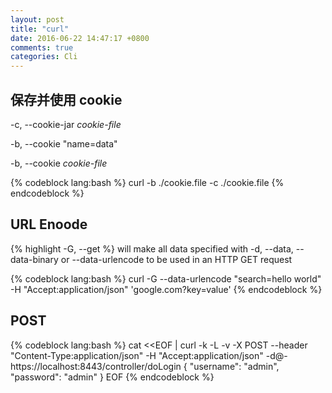 ```yaml
---
layout: post
title: "curl"
date: 2016-06-22 14:47:17 +0800
comments: true
categories: Cli
---
```


## 保存并使用 cookie

-c, \-\-cookie-jar *cookie-file*

-b, \-\-cookie "name=data"

-b, \-\-cookie *cookie-file*

{% codeblock lang:bash %}
curl -b ./cookie.file -c ./cookie.file <URL>
{% endcodeblock %}

## URL Enoode

{% highlight -G, \-\-get %} will  make all data specified with -d, --data, --data-binary or --data-urlencode to be used in an HTTP GET request

{% codeblock lang:bash %}
curl -G --data-urlencode "search=hello world" -H "Accept:application/json" 'google.com?key=value'
{% endcodeblock %}

## POST

{% codeblock lang:bash %}
cat <<EOF | curl -k -L -v -X POST --header "Content-Type:application/json" -H "Accept:application/json" -d@- https://localhost:8443/controller/doLogin
{
    "username": "admin",
    "password": "admin"
}
EOF
{% endcodeblock %}
